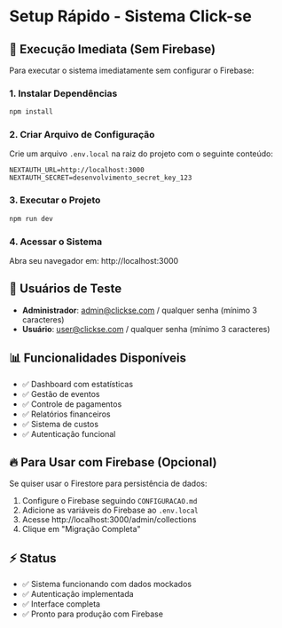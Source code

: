 # Setup Rápido - Sistema Click-se

## 🚀 Execução Imediata (Sem Firebase)

Para executar o sistema imediatamente sem configurar o Firebase:

### 1. Instalar Dependências
```bash
npm install
```

### 2. Criar Arquivo de Configuração
Crie um arquivo `.env.local` na raiz do projeto com o seguinte conteúdo:

```env
NEXTAUTH_URL=http://localhost:3000
NEXTAUTH_SECRET=desenvolvimento_secret_key_123
```

### 3. Executar o Projeto
```bash
npm run dev
```

### 4. Acessar o Sistema
Abra seu navegador em: http://localhost:3000

## 🔐 Usuários de Teste

- **Administrador**: admin@clickse.com / qualquer senha (mínimo 3 caracteres)
- **Usuário**: user@clickse.com / qualquer senha (mínimo 3 caracteres)

## 📊 Funcionalidades Disponíveis

- ✅ Dashboard com estatísticas
- ✅ Gestão de eventos
- ✅ Controle de pagamentos
- ✅ Relatórios financeiros
- ✅ Sistema de custos
- ✅ Autenticação funcional

## 🔥 Para Usar com Firebase (Opcional)

Se quiser usar o Firestore para persistência de dados:

1. Configure o Firebase seguindo `CONFIGURACAO.md`
2. Adicione as variáveis do Firebase ao `.env.local`
3. Acesse http://localhost:3000/admin/collections
4. Clique em "Migração Completa"

## ⚡ Status

- ✅ Sistema funcionando com dados mockados
- ✅ Autenticação implementada
- ✅ Interface completa
- ✅ Pronto para produção com Firebase
